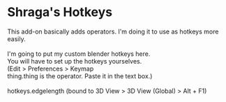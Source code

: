 # Shraga's Hotkeys

This add-on basically adds operators. I'm doing it to use as hotkeys more easily.<br>
<br>
I'm going to put my custom blender hotkeys here.<br>
You will have to set up the hotkeys yourselves.<br>
(Edit > Preferences > Keymap<br>
thing.thing is the operator. Paste it in the text box.)<br>
<br>
hotkeys.edgelength (bound to 3D View > 3D View (Global) > Alt + F1)<br>
